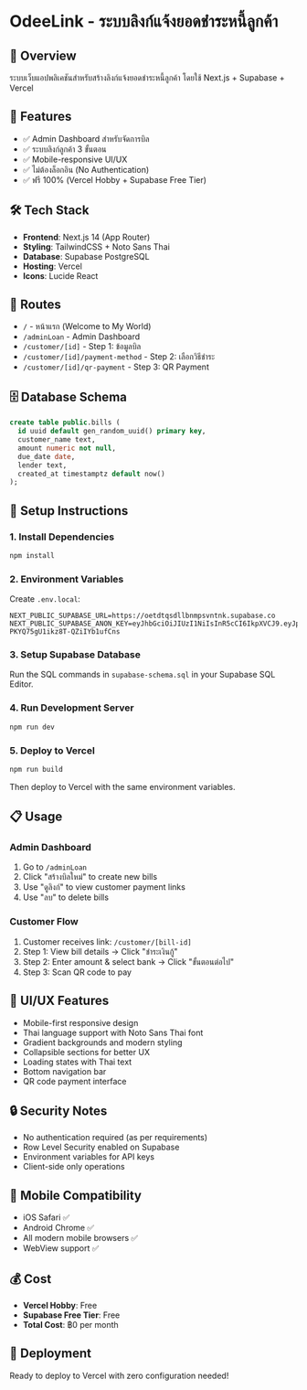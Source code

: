 # OdeeLink - ระบบลิงก์แจ้งยอดชำระหนี้ลูกค้า

## 🎯 Overview
ระบบเว็บแอปพลิเคชันสำหรับสร้างลิงก์แจ้งยอดชำระหนี้ลูกค้า โดยใช้ Next.js + Supabase + Vercel

## 🚀 Features
- ✅ Admin Dashboard สำหรับจัดการบิล
- ✅ ระบบลิงก์ลูกค้า 3 ขั้นตอน
- ✅ Mobile-responsive UI/UX
- ✅ ไม่ต้องล็อกอิน (No Authentication)
- ✅ ฟรี 100% (Vercel Hobby + Supabase Free Tier)

## 🛠 Tech Stack
- **Frontend**: Next.js 14 (App Router)
- **Styling**: TailwindCSS + Noto Sans Thai
- **Database**: Supabase PostgreSQL
- **Hosting**: Vercel
- **Icons**: Lucide React

## 📱 Routes
- `/` - หน้าแรก (Welcome to My World)
- `/adminLoan` - Admin Dashboard
- `/customer/[id]` - Step 1: ข้อมูลบิล
- `/customer/[id]/payment-method` - Step 2: เลือกวิธีชำระ
- `/customer/[id]/qr-payment` - Step 3: QR Payment

## 🗄 Database Schema
```sql
create table public.bills (
  id uuid default gen_random_uuid() primary key,
  customer_name text,
  amount numeric not null,
  due_date date,
  lender text,
  created_at timestamptz default now()
);
```

## 🔧 Setup Instructions

### 1. Install Dependencies
```bash
npm install
```

### 2. Environment Variables
Create `.env.local`:
```
NEXT_PUBLIC_SUPABASE_URL=https://oetdtqsdllbnmpsvntnk.supabase.co
NEXT_PUBLIC_SUPABASE_ANON_KEY=eyJhbGciOiJIUzI1NiIsInR5cCI6IkpXVCJ9.eyJpc3MiOiJzdXBhYmFzZSIsInJlZiI6Im9ldGR0cXNkbGxibm1wc3ZudG5rIiwicm9sZSI6ImFub24iLCJpYXQiOjE3NTc2NDk2MjIsImV4cCI6MjA3MzIyNTYyMn0.DD2OYmr3a4peJbZ-PKYQ75gU1ikz8T-QZiIYb1ufCns
```

### 3. Setup Supabase Database
Run the SQL commands in `supabase-schema.sql` in your Supabase SQL Editor.

### 4. Run Development Server
```bash
npm run dev
```

### 5. Deploy to Vercel
```bash
npm run build
```
Then deploy to Vercel with the same environment variables.

## 📋 Usage

### Admin Dashboard
1. Go to `/adminLoan`
2. Click "สร้างบิลใหม่" to create new bills
3. Use "ดูลิงก์" to view customer payment links
4. Use "ลบ" to delete bills

### Customer Flow
1. Customer receives link: `/customer/[bill-id]`
2. Step 1: View bill details → Click "ชำระเงินกู้"
3. Step 2: Enter amount & select bank → Click "ขั้นตอนต่อไป"
4. Step 3: Scan QR code to pay

## 🎨 UI/UX Features
- Mobile-first responsive design
- Thai language support with Noto Sans Thai font
- Gradient backgrounds and modern styling
- Collapsible sections for better UX
- Loading states with Thai text
- Bottom navigation bar
- QR code payment interface

## 🔒 Security Notes
- No authentication required (as per requirements)
- Row Level Security enabled on Supabase
- Environment variables for API keys
- Client-side only operations

## 📱 Mobile Compatibility
- iOS Safari ✅
- Android Chrome ✅
- All modern mobile browsers ✅
- WebView support ✅

## 💰 Cost
- **Vercel Hobby**: Free
- **Supabase Free Tier**: Free
- **Total Cost**: ฿0 per month

## 🚀 Deployment
Ready to deploy to Vercel with zero configuration needed!
